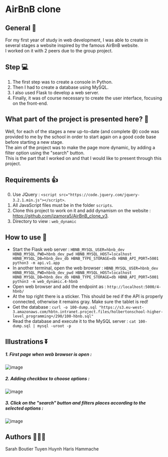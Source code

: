 # AirBnB clone

## General 🏨
For my first year of study in web development, I was able to create in several stages a website inspired by the famous AirBnB website.<br>
I worked on it with 2 peers due to the group project.

## Step 💻
1. The first step was to create a console in Python.
2. Then I had to create a database using MySQL.
3. I also used Flask to develop a web server.
4. Finally, it was of course necessary to create the user interface, focusing on the front-end.

## What part of the project is presented here? :dart:
Well, for each of the stages a new up-to-date (and complete 😅) code was provided to me by the school in order to start again on a good code base before starting a new stage.<br>
The aim of the project was to make the page more dynamic, by adding a filter option using the "search" button. <br>
This is the part that I worked on and that I would like to present through this project.

## Requirements 👍
0. Use JQuery : `<script src="https://code.jquery.com/jquery-3.2.1.min.js"></script>`.
1. All JavaScript files must be in the folder `scripts`.
2. Clone this project to work on it and add dynamism on the website : https://github.com/jzamora5/AirBnB_clone_v3.
3. Directory to view : `web_dynamic`

## How to use 💯
- Start the Flask web server : `HBNB_MYSQL_USER=hbnb_dev HBNB_MYSQL_PWD=hbnb_dev_pwd HBNB_MYSQL_HOST=localhost HBNB_MYSQL_DB=hbnb_dev_db HBNB_TYPE_STORAGE=db HBNB_API_PORT=5001 python3 -m api.v1.app`
- In another terminal, open the web browser : `HBNB_MYSQL_USER=hbnb_dev HBNB_MYSQL_PWD=hbnb_dev_pwd HBNB_MYSQL_HOST=localhost HBNB_MYSQL_DB=hbnb_dev_db HBNB_TYPE_STORAGE=db HBNB_API_PORT=5001 python3 -m web_dynamic.4-hbnb`
- Open web browser and add the endpoint as : `http://localhost:5000/4-hbnb/`
- At the top right there is a sticker. This should be red if the API is properly connected, otherwise it remains gray. Make sure the tablet is red!
- Get the database : `curl -o 100-dump.sql "https://s3.eu-west-3.amazonaws.com/hbtn.intranet.project.files/holbertonschool-higher-level_programming+/290/100-hbnb.sql"`
- Read the database and execute it to the MySQL server : `cat 100-dump.sql | mysql -uroot -p`

## Illustrations :arrow_double_down:
##### 1. First page when web browser is open : <br>
![image](https://github.com/savvyh/holbertonschool_AirBnB_clone/assets/139894873/27776e6d-bc0a-4e63-9c24-45b650362aa3) <br>

##### 2. Adding checkbox to choose options : <br>
![image](https://github.com/savvyh/holbertonschool_AirBnB_clone/assets/139894873/e9fbc588-2aa7-41b5-859c-2d0a129850c7) <br>

##### 3. Click on the "search" button and filters places according to the selected options : <br>
![image](https://github.com/savvyh/holbertonschool_AirBnB_clone/assets/139894873/cf2b8370-8da0-4bec-b078-54001dfc0cf6) <br>

## Authors 🧞‍♀️🧞
Sarah Boutier
Tuyen Huynh
Haris Hammache
